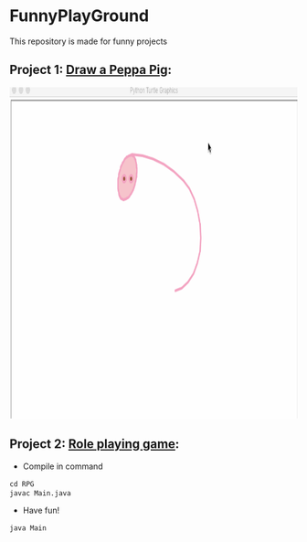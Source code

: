 # FunnyPlayGround
This repository is made for funny projects
## Project 1: [Draw a Peppa Pig](https://github.com/WeisongZhao/FunnyPlayGround/blob/master/DrawPig%20v2.0.py):

<p align='center'>
  <img src="./resource/DrawPig.gif" height="580">
</p>


## Project 2: [Role playing game](https://github.com/WeisongZhao/FunnyPlayGround/blob/master/RPG):

- Compile in command

```
cd RPG
javac Main.java

```
- Have fun!

```
java Main
```